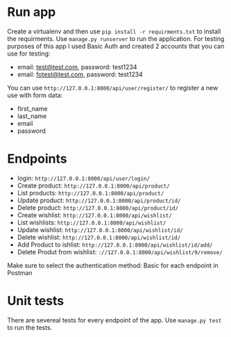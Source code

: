 # Run app
Create a virtualenv and then use `pip install -r requirments.txt` to install the requirments.
Use `manage.py runserver` to run the application.
For testing purposes of this app I used Basic Auth and created 2 accounts that you can use for testing:
- email: test@test.com, password: test1234
- email: fotest@test.com, password: test1234

You can use `http://127.0.0.1:8000/api/user/register/` to register a new use with form data:
- first_name
- last_name
- email
- password

# Endpoints
- login: `http://127.0.0.1:8000/api/user/login/` 
- Create product: `http://127.0.0.1:8000/api/product/` 
- List products: `http://127.0.0.1:8000/api/product/` 
- Update product: `http://127.0.0.1:8000/api/product/id/` 
- Delete product: `http://127.0.0.1:8000/api/product/id/` 
- Create wishlist: `http://127.0.0.1:8000/api/wishlist/`
- List wishlists: `http://127.0.0.1:8000/api/wishlist/`
- Update wishlist: `http://127.0.0.1:8000/api/wishlist/id/`
- Delete wishlist: `http://127.0.0.1:8000/api/wishlist/id/`
- Add Product to ishlist: `http://127.0.0.1:8000/api/wishlist/id/add/`
- Delete Produt from wishlist: `://127.0.0.1:8000/api/wishlist/9/remove/`

Make sure to select the authentication method: Basic for each endpoint in Postman
# Unit tests
There are severeal tests for every endpoint of the app. Use `manage.py test` to run the tests.
